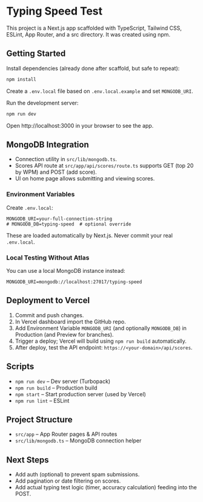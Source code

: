 # Typing Speed Test

This project is a Next.js app scaffolded with TypeScript, Tailwind CSS, ESLint, App Router, and a src directory. It was created using npm.

## Getting Started

Install dependencies (already done after scaffold, but safe to repeat):

```powershell
npm install
```

Create a `.env.local` file based on `.env.local.example` and set `MONGODB_URI`.

Run the development server:

```powershell
npm run dev
```

Open http://localhost:3000 in your browser to see the app.

## MongoDB Integration
- Connection utility in `src/lib/mongodb.ts`.
- Scores API route at `src/app/api/scores/route.ts` supports GET (top 20 by WPM) and POST (add score).
- UI on home page allows submitting and viewing scores.

### Environment Variables
Create `.env.local`:
```env
MONGODB_URI=your-full-connection-string
# MONGODB_DB=typing-speed  # optional override
```
These are loaded automatically by Next.js. Never commit your real `.env.local`.

### Local Testing Without Atlas
You can use a local MongoDB instance instead:
```env
MONGODB_URI=mongodb://localhost:27017/typing-speed
```

## Deployment to Vercel
1. Commit and push changes.
2. In Vercel dashboard import the GitHub repo.
3. Add Environment Variable `MONGODB_URI` (and optionally `MONGODB_DB`) in Production (and Preview for branches).
4. Trigger a deploy; Vercel will build using `npm run build` automatically.
5. After deploy, test the API endpoint: `https://<your-domain>/api/scores`.

## Scripts
- `npm run dev` – Dev server (Turbopack)
- `npm run build` – Production build
- `npm start` – Start production server (used by Vercel)
- `npm run lint` – ESLint

## Project Structure
- `src/app` – App Router pages & API routes
- `src/lib/mongodb.ts` – MongoDB connection helper

## Next Steps
- Add auth (optional) to prevent spam submissions.
- Add pagination or date filtering on scores.
- Add actual typing test logic (timer, accuracy calculation) feeding into the POST.
